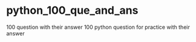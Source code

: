 # python_100_que_and_ans
100 question with their answer
100 python question for practice with their answer

